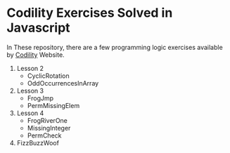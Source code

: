 # Codility Exercises Solved in Javascript
In These repository, there are a few programming logic exercises available by [Codility](https://app.codility.com/programmers/) Website.

1. Lesson 2
    * CyclicRotation
    * OddOccurrencesInArray
2. Lesson 3
    * FrogJmp
    * PermMissingElem
3. Lesson 4
    * FrogRiverOne
    * MissingInteger
    * PermCheck    
4. FizzBuzzWoof    